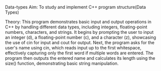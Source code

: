 Data-types
Aim: To study and implement C++ program structure(Data Types)

Theory: This program demonstrates basic input and output operations in C++ by handling different data types, including integers, floating-point numbers, characters, and strings. It begins by prompting the user to input an integer (d), a floating-point number (c), and a character (z), showcasing the use of cin for input and cout for output. Next, the program asks for the user's name using cin, which reads input up to the first whitespace, effectively capturing only the first word if multiple words are entered. The program then outputs the entered name and calculates its length using the size() function, demonstrating basic string manipulation.
